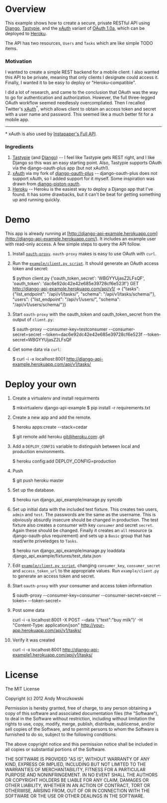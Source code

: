 # Overview

This example shows how to create a secure, private RESTful API using [Django][django], [Tastypie][tastypie], and the [xAuth][xAuth] variant of [OAuth 1.0a](http://oauth.net/core/1.0a/), which can be deployed to [Heroku][heroku].

The API has two resources, `Users` and `Tasks` which are like simple TODO items.

### Motivation

I wanted to create a simple REST backend for a mobile client. I also wanted this API to be private, meaning that only clients I designate could access it. Finally, I wanted it to be easy to deploy or "Heroku-compatible".

I did a lot of research, and came to the conclusion that OAuth was the way to go for authentication and authorization. However, the full three-legged OAuth workflow seemed needlessly overcompliated. Then I recalled Twitter's [xAuth][xAuth]<sup>*</sup>, which allows client to obtain an access token and secret with a user name and password. This seemed like a much better fit for a mobile app.

---

\* xAuth is also used by [Instapaper's Full API](http://www.instapaper.com/api/full).

### Ingredients

1. [Tastypie][tastypie] (and [Django][django]) -- I feel like Tastypie gets REST right, and I like Django so this was an easy starting point. Also, Tastypie supports OAuth via the django-oauth-plus app (but not xAuth!).
1. [xAuth][xAuth] via my fork of [django-oauth-plus][django-oauth-plus] -- django-oauth-plus does not support xAuth, so I added support for it myself. Some inspiration was drawn from [django-piston-xauth](https://github.com/kennethreitz/django-piston-xauth).
1. [Heroku](http://www.heroku.com/) -- Heroku is the easiest way to deploy a Django app that I've found. It has some drawbacks, but it can't be beat for getting something up and running quickly.

# Demo

This app is already running at [http://django-api-example.herokuapp.com](http://django-api-example.herokuapp.com/). It includes an example user with read-only access. A few simple steps to query the API follow.

1. Install [`oauth-proxy`](https://github.com/mojodna/oauth-proxy). `oauth-proxy` makes is easy to use OAuth with `curl`.

1. Run the [`example/client.py script`](https://github.com/amrox/django-api-example/blob/master/example/client.py). It should generate an OAuth access token and secret:

	$ python client.py
	{'oauth_token_secret': 'WBGYYUjasZ2LFsQF', 'oauth_token': 'dac6e92dc42e42e685e39728cf6e523f'}
	GET http://django-api-example.herokuapp.com/api/v1/ -> {"tasks": {"list_endpoint": "/api/v1/tasks/", "schema": "/api/v1/tasks/schema/"}, "users": {"list_endpoint": "/api/v1/users/", "schema": "/api/v1/users/schema/"}}

1. Start `oauth-proxy` with the oauth_token and oauth_token_secret from the output of `client.py`:

	$ oauth-proxy --consumer-key=testconsumer --consumer-secret=secret --token=dac6e92dc42e42e685e39728cf6e523f --token-secret=WBGYYUjasZ2LFsQF
 
1. Get some data via `curl`:

	$ curl -i -x localhost:8001 http://django-api-example.herokuapp.com/api/v1/tasks/


# Deploy your own

1. Create a virtualenv and install requirments

	$ mkvirtualenv django-api-example
	$ pip install -r requirements.txt

1. Create a new app and add the remote.

	$ heroku apps:create <app name>	--stack=cedar
	
	$ git remote add heroku git@heroku.com:<app name>.git

1. Add a `DEPLOY_CONFIG`  variable to distinguish between local and production environments.

	$ heroku config:add DEPLOY_CONFIG=production
	
1. Push

	$ git push heroku master
		
1. Set up the database.

	$ heroku run django_api_example/manage.py syncdb

1. Set up initial data with the included test fixture. This creates two users, `admin` and `test`. The passwords are the same as the username. This is obviously absurdly insecure should be changed in production. The test fixture also creates a consumer with key `consumer` and secret `secret`. Again these should be changed. Finally it creates an `all` resource (a django-oauth-plus requirement) and sets up a `Basic` group that has read/write priveledges to `Tasks`.

	$ heroku run  django_api_example/manage.py loaddata django_api_example/fixtures/test_data.json

1. Edit [`example/client.py script`](https://github.com/amrox/django-api-example/blob/master/example/client.py), changing `consumer_key`, `consumer_secret` and `access_token_url` to the appropriate values. Run `example/client.py` to generate an access token and secret.

1. Start `oauth-proxy` with your consumer and access token information

	$ oauth-proxy --consumer-key=consumer --consumer-secret=secret --token=<access token> --token-secret=<access token secret>

1. Post some data

	curl -i -x localhost:8001 -X POST --data '{"text":"buy milk"}' -H "Content-Type: application/json" http://your-app.herokuapp.com/api/v1/tasks/

1. Verify it was created

	curl -i -x localhost:8001 http://django-api-example1.herokuapp.com/api/v1/tasks/




# License

The MIT License

Copyright (c) 2012 Andy Mroczkowski

Permission is hereby granted, free of charge, to any person obtaining a copy
of this software and associated documentation files (the "Software"), to deal
in the Software without restriction, including without limitation the rights
to use, copy, modify, merge, publish, distribute, sublicense, and/or sell
copies of the Software, and to permit persons to whom the Software is
furnished to do so, subject to the following conditions:

The above copyright notice and this permission notice shall be included in
all copies or substantial portions of the Software.

THE SOFTWARE IS PROVIDED "AS IS", WITHOUT WARRANTY OF ANY KIND, EXPRESS OR
IMPLIED, INCLUDING BUT NOT LIMITED TO THE WARRANTIES OF MERCHANTABILITY,
FITNESS FOR A PARTICULAR PURPOSE AND NONINFRINGEMENT. IN NO EVENT SHALL THE
AUTHORS OR COPYRIGHT HOLDERS BE LIABLE FOR ANY CLAIM, DAMAGES OR OTHER
LIABILITY, WHETHER IN AN ACTION OF CONTRACT, TORT OR OTHERWISE, ARISING FROM,
OUT OF OR IN CONNECTION WITH THE SOFTWARE OR THE USE OR OTHER DEALINGS IN
THE SOFTWARE.

[django]: https://www.djangoproject.com/ "Django"
[tastypie]: http://tastypieapi.org/ "Tastypie"
[xauth]: https://dev.twitter.com/docs/oauth/xauth "xAuth"
[django-oauth-plus]: https://bitbucket.org/amrox/django-oauth-plus "django-oauth-plus"
[heroku]: http://www.heroku.com/
